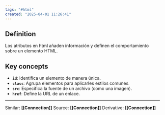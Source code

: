 ```yaml
---
tags: "#html"
created: "2025-04-01 11:26:41"
---
```

## **Definition**
Los atributos en html añaden información y definen el comportamiento sobre un elemento HTML.

## **Key concepts**
-  **`id`**: Identifica un elemento de manera única.  
- **`class`**: Agrupa elementos para aplicarles estilos comunes.
-  **`src`**: Especifica la fuente de un archivo (como una imagen).
-  **`href`**: Define la URL de un enlace.
___
Similar: **[[Connection]]**
Source: **[[Connection]]**
Derivative: **[[Connection]]**

